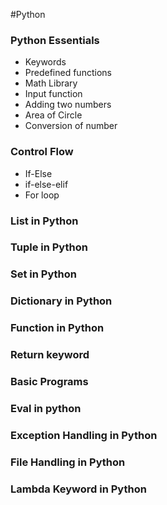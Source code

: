 #Python

<h3>Python Essentials</h3>
<ul>
    <li>Keywords</li>
    <li>Predefined functions</li>
    <li>Math Library</li>
    <li>Input function</li>
    <li>Adding two numbers</li>
    <li>Area of Circle</li>
    <li>Conversion of number</li>
</ul>
<h3>Control Flow</h3>
<ul>
    <li>If-Else</li>
    <li>if-else-elif</li>
    <li>For loop</li>
</ul>
<h3>List in Python</h3>
<h3>Tuple in Python</h3>
<h3>Set in Python</h3>
<h3>Dictionary in Python</h3>
<h3>Function in Python</h3>
<h3>Return keyword </h3>
<h3>Basic Programs </h3>
<h3>Eval in python </h3>
<h3>Exception Handling in Python </h3>
<h3>File Handling in Python </h3>
<h3>Lambda Keyword in Python  </h3>
